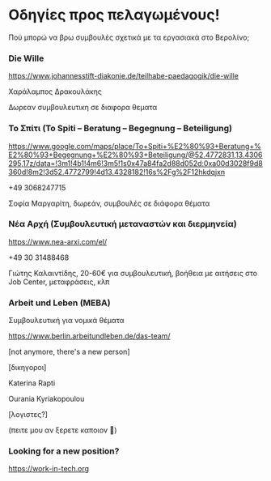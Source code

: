 # Οδηγίες προς πελαγωμένους!
 
Πού μπορώ να βρω συμβουλές σχετικά με τα εργασιακά στο Βερολίνο;

### Die Wille

https://www.johannesstift-diakonie.de/teilhabe-paedagogik/die-wille

Χαράλαμπος Δρακουλάκης

Δωρεαν συμβουλευτικη σε διαφορα θεματα

### Το Σπίτι (To Spiti – Beratung – Begegnung – Beteiligung)

https://www.google.com/maps/place/To+Spiti+%E2%80%93+Beratung+%E2%80%93+Begegnung+%E2%80%93+Beteiligung/@52.4772831,13.4306295,17z/data=!3m1!4b1!4m6!3m5!1s0x47a84fa2d88d052d:0xa00d3028f9d8360d!8m2!3d52.4772799!4d13.4328182!16s%2Fg%2F12hkdqjxn

+49 3068247715

Σοφία Μαργαρίτη, δωρεάν, συμβουλές σε διάφορα θέματα

### Νέα Αρχή (Συμβουλευτική μεταναστών και διερμηνεία)

https://www.nea-arxi.com/el/

+49 30 31488468

Γιώτης Καλαιντίδης, 20-60€ για συμβουλευτική, βοήθεια με αιτήσεις στο Job Center, μεταφράσεις, κλπ

### Arbeit und Leben (MEBA) 

Συμβουλευτική για νομικά θέματα 

https://www.berlin.arbeitundleben.de/das-team/ 

[not anymore, there's a new person]

[δικηγοροι]

Katerina Rapti 

Ourania Kyriakopoulou

[λογιστες?]

(πειτε μου αν ξερετε καποιον 🙏)


### Looking for a new position?

https://work-in-tech.org
